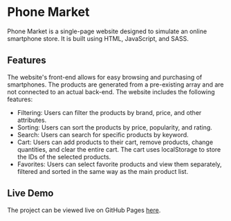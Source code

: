 # Phone Market

Phone Market is a single-page website designed to simulate an online smartphone store. It is built using HTML, JavaScript, and SASS.

## Features

The website's front-end allows for easy browsing and purchasing of smartphones. The products are generated from a pre-existing array and are not connected to an actual back-end. The website includes the following features:

- Filtering: Users can filter the products by brand, price, and other attributes.
- Sorting: Users can sort the products by price, popularity, and rating.
- Search: Users can search for specific products by keyword.
- Cart: Users can add products to their cart, remove products, change quantities, and clear the entire cart. The cart uses localStorage to store the IDs of the selected products.
- Favorites: Users can select favorite products and view them separately, filtered and sorted in the same way as the main product list.

## Live Demo

The project can be viewed live on GitHub Pages [here](https://bioptat.github.io/Phone-Market-Project/).
